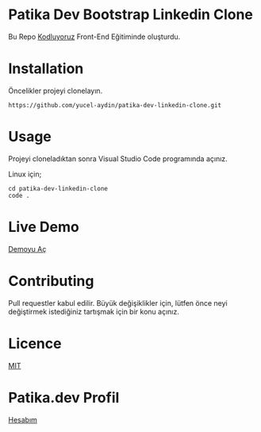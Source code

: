 # Patika Dev Bootstrap Linkedin Clone

Bu Repo [Kodluyoruz](https://www.kodluyoruz.org/)  Front-End Eğitiminde oluşturdu.

# Installation

Öncelikler projeyi clonelayın. 

    https://github.com/yucel-aydin/patika-dev-linkedin-clone.git

# Usage
Projeyi cloneladıktan sonra Visual Studio Code programında açınız.

Linux için;

    cd patika-dev-linkedin-clone
    code .
# Live Demo
[Demoyu Aç](https://sustaining-turquoise-queen.glitch.me)

# Contributing
Pull requestler kabul edilir. Büyük değişiklikler için, lütfen önce neyi değiştirmek istediğiniz tartışmak için bir konu açınız.
# Licence
[MIT](https://choosealicense.com/licenses/mit/)

# Patika.dev Profil
[Hesabım](https://app.patika.dev/yck)

